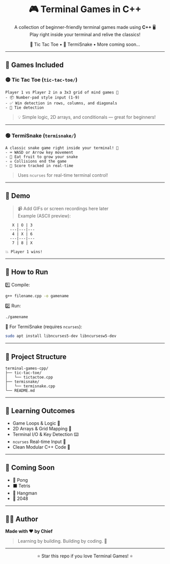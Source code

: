 
<h1 align="center">
🎮 Terminal Games in C++
</h1>

<p align="center">
A collection of beginner-friendly terminal games made using <b>C++</b> 🖥️ <br>
Play right inside your terminal and relive the classics!
</p>

<p align="center">
🚀 Tic Tac Toe • 🐍 TermiSnake • More coming soon...
</p>

---

## 🎯 Games Included

### 🟡 Tic Tac Toe (`tic-tac-toe/`)
```
Player 1 vs Player 2 in a 3x3 grid of mind games 🧠
- 📦 Number-pad style input (1-9)
- ✅ Win detection in rows, columns, and diagonals
- 🤝 Tie detection
```
> 💡 Simple logic, 2D arrays, and conditionals — great for beginners!

---

### 🟢 TermiSnake (`termisnake/`)
```
A classic snake game right inside your terminal! 🐍
- ⌨️ WASD or Arrow key movement
- 🍎 Eat fruit to grow your snake
- ☠️ Collisions end the game
- 🎯 Score tracked in real-time
```
> Uses `ncurses` for real-time terminal control!

---

## 🧪 Demo

> 📹 Add GIFs or screen recordings here later  
> Example (ASCII preview):

```text
   X | O | 3
  ---|---|---
   4 | X | 6
  ---|---|---
   7 | 8 | X

💥 Player 1 wins!
```

---

## 🚀 How to Run

1️⃣ Compile:

```bash
g++ filename.cpp -o gamename
```

2️⃣ Run:

```bash
./gamename
```

🧩 For TermiSnake (requires `ncurses`):
```bash
sudo apt install libncurses5-dev libncursesw5-dev
```

---

## 📁 Project Structure

```
terminal-games-cpp/
├── tic-tac-toe/
│   └── tictactoe.cpp
├── termisnake/
│   └── termisnake.cpp
└── README.md
```

---

## 🌱 Learning Outcomes

- Game Loops & Logic 🔁  
- 2D Arrays & Grid Mapping 🎯  
- Terminal I/O & Key Detection ⌨️  
- `ncurses` Real-time Input 📡  
- Clean Modular C++ Code 🧼  

---

## 🌟 Coming Soon

- 🏓 Pong
- ⬛ Tetris
- 🧠 Hangman
- 🔢 2048

---

## 👨‍💻 Author

**Made with ❤️ by Chief**  
> Learning by building. Building by coding. 🎯

---

<p align="center">
⭐ Star this repo if you love Terminal Games! ⭐
</p>
